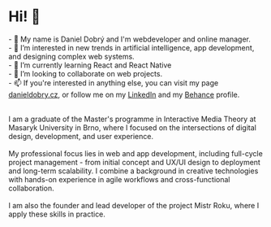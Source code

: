 <h1>Hi! 👋</h1>
- 👋 My name is Daniel Dobrý and I'm  webdeveloper and online manager.<br>
- 👀 I’m interested in new trends in artificial intelligence, app development, and designing complex web systems.<br>
- 🌱 I’m currently learning React and React Native<br>
- 💞️ I’m looking to collaborate on web projects.<br>
- 📫 If you're interested in anything else, you can visit my page <a href="https://danieldobry.cz">danieldobry.cz</a>, or follow me on my <a href="https://www.linkedin.com/in/daniel-dobr%C3%BD-867082138">LinkedIn</a> and my <a href="https://www.behance.net/danieldobry">Behance</a> profile.<br><br>

I am a graduate of the Master's programme in Interactive Media Theory at Masaryk University in Brno, where I focused on the intersections of digital design, development, and user experience.
<br><br>
My professional focus lies in web and app development, including full-cycle project management - from initial concept and UX/UI design to deployment and long-term scalability. I combine a background in creative technologies with hands-on experience in agile workflows and cross-functional collaboration.
<br><br>
I am also the founder and lead developer of the project Mistr Roku, where I apply these skills in practice.
